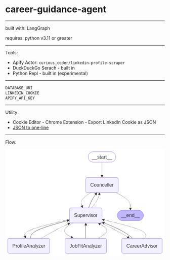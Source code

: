 # career-guidance-agent

---

built with: LangGraph

requires: python v3.11 or greater

---

Tools:

- Apify Actor: `curious_coder/linkedin-profile-scraper`
- DuckDuckGo Serach - built in
- Python Repl - built in (experimental)

---

```.env
DATABASE_URI
LINKEDIN_COOKIE
APIFY_API_KEY
```

---

Utility:

- Cookie Editor - Chrome Extension - Export LinkedIn Cookie as JSON
- [JSON to one-line](https://jsonformatter.net/json-to-one-line/)

---

Flow:

![Image](assets/career_optimization_graph.png)
